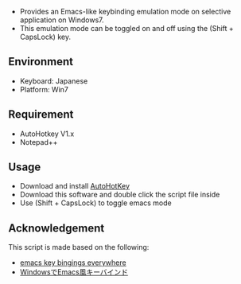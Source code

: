 ﻿* Provides an Emacs-like keybinding emulation mode on selective application on Windows7.
* This emulation mode can be toggled on and off using the (Shift + CapsLock) key.

## Environment

* Keyboard: Japanese
* Platform: Win7

## Requirement

* AutoHotkey V1.x
* Notepad++

## Usage

* Download and install [AutoHotKey](http://www.autohotkey.com)
* Download this software and double click the script file inside
* Use (Shift + CapsLock) to toggle emacs mode

## Acknowledgement

This script is made based on the following:

* [emacs key bingings everywhere](http://www.davesquared.net/2008/02/emacs-key-bindings-everywhere.html)
* [WindowsでEmacs風キーバインド](http://usi3.com/index.php?title=Windows%E3%81%A7Emacs%E9%A2%A8%E3%82%AD%E3%83%BC%E3%83%90%E3%82%A4%E3%83%B3%E3%83%89)